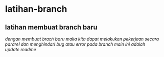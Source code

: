 # latihan-branch
latihan membuat branch baru
--
*dengan membuat brach baru maka kita dapat melakukan pekerjaan secara pararel dan menghindari bug atau error pada branch main*
*ini adalah update readme*
